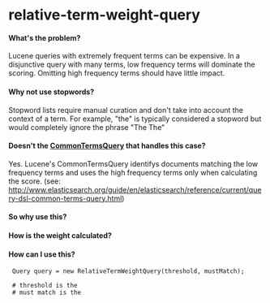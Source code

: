 relative-term-weight-query
==========================

#### What's the problem?

Lucene queries with extremely frequent terms can be expensive. In a disjunctive query with many terms, low frequency terms will dominate the scoring. Omitting high frequency terms should have little impact.

#### Why not use stopwords?

Stopword lists require manual curation and don't take into account the context of a term. For example, "the" is typically considered a stopword but would completely ignore the phrase "The The" 

#### Doesn't the [CommonTermsQuery](http://lucene.apache.org/core/4_6_0/queries/org/apache/lucene/queries/CommonTermsQuery.html) that handles this case?

Yes. Lucene's CommonTermsQuery identifys documents matching the low frequency terms and uses the high frequency terms only when calculating the score. (see: http://www.elasticsearch.org/guide/en/elasticsearch/reference/current/query-dsl-common-terms-query.html) 

#### So why use this?


#### How is the weight calculated?


#### How can I use this?

```
 Query query = new RelativeTermWeightQuery(threshold, mustMatch);
 
 # threshold is the 
 # must match is the
```
